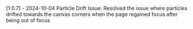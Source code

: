 [1.0.7] - 2024-10-04
Particle Drift Issue: Resolved the issue where particles drifted towards the canvas corners when the page regained focus after being out of focus
